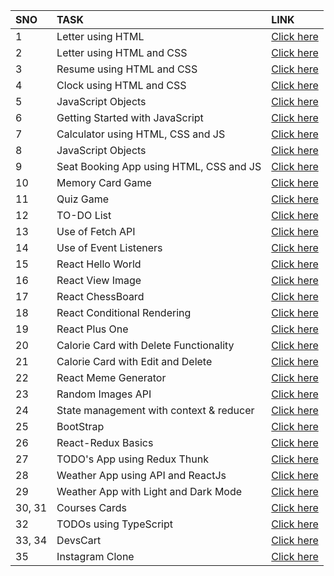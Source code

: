| SNO | TASK | LINK |
| :---|     :---           | :---  |
| 1 | Letter using HTML   | [Click here](https://tender-blackwell-8b7899.netlify.app)  |
| 2 | Letter using HTML and CSS | [Click here](https://gallant-hoover-164080.netlify.app) |
| 3 |Resume using HTML and CSS| [Click here](https://mystifying-lovelace-cd120b.netlify.app) |
| 4 |Clock using HTML and CSS | [Click here](https://agitated-johnson-b8cc98.netlify.app) |
| 5 | JavaScript Objects| [Click here](https://github.com/umng01/Devsnest-Frontend/tree/master/THA5) |
| 6 | Getting Started with JavaScript| [Click here](https://github.com/umng01/Devsnest-Frontend/tree/master/THA6) |
| 7 | Calculator using HTML, CSS and JS| [Click here](https://elastic-hawking-be0c51.netlify.app/) |
| 8 | JavaScript Objects | [Click here](https://jovial-visvesvaraya-b5f94a.netlify.app/) |
| 9 | Seat Booking App using HTML, CSS and JS | [Click here](https://www.linkedin.com/posts/umng01_connections-devsnest6monthschallenge-devsnestday150-activity-6812447844486709248-XSbX) |
| 10 | Memory Card Game| [Click here](https://inspiring-yonath-07e088.netlify.app/) |
| 11| Quiz Game| [Click here](https://reverent-hoover-5876db.netlify.app/) |
| 12| TO-DO List | [Click here](https://frosty-johnson-fae8da.netlify.app/) |
| 13| Use of Fetch API | [Click here](https://epic-goldwasser-c2715a.netlify.app/) |
| 14| Use of Event Listeners | [Click here](https://tender-almeida-89ec1f.netlify.app/) |
| 15| React Hello World | [Click here](https://amazing-pare-93c1cc.netlify.app/) |
| 16|React View Image | [Click here](https://compassionate-wright-100d04.netlify.app/) |
| 17| React ChessBoard| [Click here](https://vigorous-archimedes-c6b521.netlify.app/) |
| 18| React Conditional Rendering| [Click here]() |
| 19| React Plus One| [Click here](https://tender-shirley-814e89.netlify.app/) |
| 20| Calorie Card with Delete Functionality| [Click here](https://naughty-mayer-2e2c9e.netlify.app/) |
| 21| Calorie Card with Edit and Delete| [Click here](https://jovial-wozniak-3b0883.netlify.app/) |
| 22| React Meme Generator | [Click here](https://hardcore-goldstine-bf6726.netlify.app/) |
| 23| Random Images API| [Click here](https://elated-nightingale-92d3d1.netlify.app/) |
| 24| State management with context & reducer | [Click here](https://csb-icndo.netlify.app/) |
| 25| BootStrap| [Click here](https://thirsty-brown-8d6bf5.netlify.app/) |
| 26| React-Redux Basics| [Click here](https://tender-bohr-0d6bae.netlify.app/) |
| 27| TODO's App using Redux Thunk| [Click here](https://cocky-lichterman-5ad7a1.netlify.app/) |
| 28| Weather App using API and ReactJs| [Click here](https://heuristic-babbage-2f52f5.netlify.app/) |
| 29| Weather App with Light and Dark Mode| [Click here](https://laughing-archimedes-227dca.netlify.app/) |
| 30, 31| Courses Cards| [Click here](https://thirsty-lumiere-5a5c26.netlify.app/) |
| 32| TODOs using TypeScript| [Click here](https://infallible-archimedes-793a35.netlify.app/) |
| 33, 34|DevsCart | [Click here](https://devscart.netlify.app/) |
| 35| Instagram Clone| [Click here](https://sleepy-mayer-d089df.netlify.app/) | 
